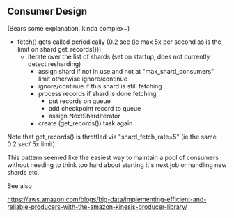 

## Consumer Design

(Bears some explanation, kinda complex~)

- fetch() gets called periodically (0.2 sec (ie max 5x per second as is the limit on shard get_records()))
  - iterate over the list of shards (set on startup, does not currently detect resharding)
    - assign shard if not in use and not at "max_shard_consumers" limit otherwise ignore/continue
    - ignore/continue if this shard is still fetching
    - process records if shard is done fetching
        - put records on queue
        - add checkpoint record to queue
        - assign NextShardIterator
    - create (get_records()) task again

Note that get_records() is throttled via "shard_fetch_rate=5" (ie the same 0.2 sec/ 5x limit)

This pattern seemed like the easiest way to maintain a pool of consumers without needing to think too hard about starting it's next job or handling new shards etc.


See also

https://aws.amazon.com/blogs/big-data/implementing-efficient-and-reliable-producers-with-the-amazon-kinesis-producer-library/

